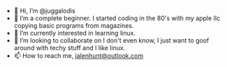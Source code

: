 - 👋 Hi, I’m @juggalodis
- 👀 I’m a complete beginner.  I started coding in the 80's with my apple IIc copying basic programs from magazines.
- 🌱 I’m currently interested in learning linux.
- 💞️ I’m looking to collaborate on I don't even know, I just want to goof around with techy stuff and I like linux.
- 📫 How to reach me, jalenhunt@outlook.com

<!---
juggalodis/juggalodis is a ✨ special ✨ repository because its `README.md` (this file) appears on your GitHub profile.
You can click the Preview link to take a look at your changes.
--->
